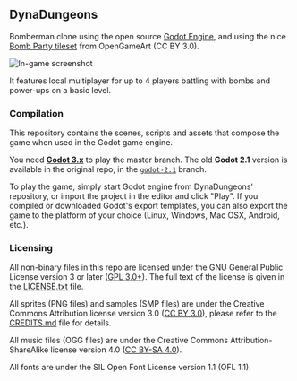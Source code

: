 ## DynaDungeons

Bomberman clone using the open source [Godot Engine](https://godotengine.org), and using the nice [Bomb Party tileset](http://opengameart.org/content/bomb-party-the-complete-set) from OpenGameArt (CC BY 3.0).

![In-game screenshot](background.png)


It features local multiplayer for up to 4 players battling with bombs and power-ups on a basic level.

### Compilation

This repository contains the scenes, scripts and assets that compose the game when used in the Godot game engine.

You need [**Godot 3.x**](https://godotengine.org) to play the master branch. The old **Godot 2.1** version is available in the original repo, in the [`godot-2.1`](https://github.com/akien-mga/dynadungeons/tree/godot-2.1) branch.

To play the game, simply start Godot engine from DynaDungeons' repository, or import the project in the editor and click "Play". If you compiled or downloaded Godot's export templates, you can also export the game to the platform of your choice (Linux, Windows, Mac OSX, Android, etc.).

### Licensing

All non-binary files in this repo are licensed under the GNU General Public License version 3 or later ([GPL 3.0+](http://www.gnu.org/licenses/gpl-3.0.en.html)). The full text of the license is given in the [LICENSE.txt](LICENSE.txt) file.

All sprites (PNG files) and samples (SMP files) are under the Creative Commons Attribution license version 3.0 ([CC BY 3.0](http://creativecommons.org/licenses/by/3.0)), please refer to the [CREDITS.md](CREDITS.md) file for details.

All music files (OGG files) are under the Creative Commons Attribution-ShareAlike license version 4.0 ([CC BY-SA 4.0](http://creativecommons.org/licenses/by-sa/4.0/)).

All fonts are under the SIL Open Font License version 1.1 (OFL 1.1).
